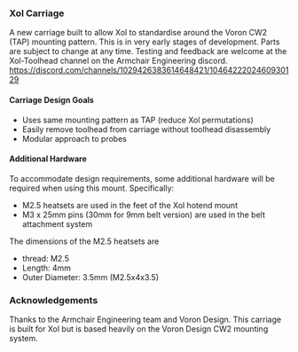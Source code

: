 ### Xol Carriage
A new carriage built to allow Xol to standardise around the Voron CW2 (TAP) mounting pattern.
This is in very early stages of development. Parts are subject to change at any time.
Testing and feedback are welcome at the Xol-Toolhead channel on the Armchair Engineering discord. <https://discord.com/channels/1029426383614648421/1046422202460930129>

#### Carriage Design Goals
* Uses same mounting pattern as TAP (reduce Xol permutations)
* Easily remove toolhead from carriage without toolhead disassembly
* Modular approach to probes

#### Additional Hardware
To accommodate design requirements, some additional hardware will be required when using this mount.
Specifically:
* M2.5 heatsets are used in the feet of the Xol hotend mount
* M3 x 25mm pins (30mm for 9mm belt version) are used in the belt attachment system

The dimensions of the M2.5 heatsets are
* thread: M2.5
* Length: 4mm
* Outer Diameter: 3.5mm
(M2.5x4x3.5)

### Acknowledgements
Thanks to the Armchair Engineering team and Voron Design. This carriage is built for Xol but is based heavily on the Voron Design CW2 mounting system.